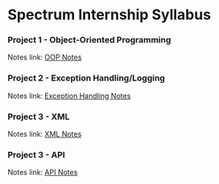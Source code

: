 # Spectrum Internship Syllabus

### Project 1 - Object-Oriented Programming
Notes link: [OOP Notes](https://github.com/a-burlacu/Spectrum/blob/main/Notes/OOP.md)

### Project 2 - Exception Handling/Logging
Notes link: [Exception Handling Notes](https://github.com/a-burlacu/Spectrum/blob/main/Notes/exception-handling-logging.md)

### Project 3 - XML 
Notes link: [XML Notes](https://github.com/a-burlacu/Spectrum/blob/main/Notes/XML.md)

### Project 3 - API 
Notes link: [API Notes](https://github.com/a-burlacu/Spectrum/blob/main/Notes/API.md)
